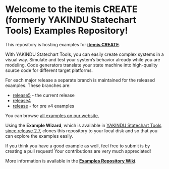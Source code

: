 # Welcome to the itemis CREATE (formerly YAKINDU Statechart Tools) Examples Repository!

This repository is hosting examples for [**itemis CREATE**](https://www.itemis.com/en/products/itemis-create/).

With YAKINDU Statechart Tools, you can easily create complex systems in a visual way. Simulate and test your system’s behavior already while you are modeling. Code generators translate your state machine into high-quality source code for different target platforms.

For each major release a separate branch is maintained for the released examples. These branches are:

- [release5](https://github.com/itemisCREATE/examples/tree/release5?tab=readme-ov-file) - the current release
- [release4](https://github.com/itemisCREATE/examples/tree/release3?tab=readme-ov-file)
- [release](https://github.com/itemisCREATE/examples/tree/release3?tab=readme-ov-file) - for pre v4 examples 

You can browse [all examples on our website.](https://www.itemis.com/en/yakindu/statechart-tools/documentation/examples/)

Using the **Example Wizard**, which is available in [YAKINDU Statechart Tools since release 2.7](https://www.itemis.com/en/yakindu/statechart-tools/), clones this repository to your local disk and so that you can explore the examples easily.

If you think you have a good example as well, feel free to submit is by creating a pull request! Your contributions are very much appreciated!

More information is available in the **[Examples Repository Wiki](https://github.com/itemisCREATE/examples/wiki)**.
